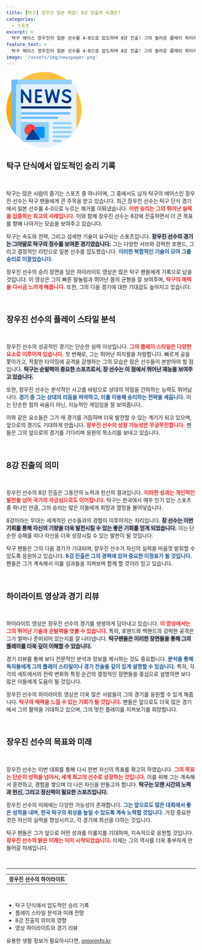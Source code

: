 ```yaml
---
title: [탁구] 장우진 일본 제압! 8강 진출의 비결은?
categories:
  - 스포츠
excerpt: >
  탁구 에이스 장우진이 일본 선수를 4-0으로 압도하며 8강 진출! 그의 놀라운 플레이 하이라이트를 지금 바로 감상하세요!
feature_text: >
  탁구 에이스 장우진이 일본 선수를 4-0으로 압도하며 8강 진출! 그의 놀라운 플레이 하이라이트를 지금 바로 감상하세요!
image: '/assets/img/newspaper.png'
---
```


<p><img src="/assets/img/newspaper.png" alt="kimp 속보" /></p>

<h2 data-ke-size="size26">탁구 단식에서 압도적인 승리 기록</h2>

<p data-ke-size="size16">&nbsp;</p>

<p>탁구는 많은 사람이 즐기는 스포츠 중 하나이며, 그 중에서도 남자 탁구의 에이스인 장우진 선수는 탁구 팬들에게 큰 주목을 받고 있습니다. 최근 장우진 선수는 탁구 단식 경기에서 일본 선수를 4-0으로 누르는 쾌거를 이뤄냈습니다. <b><span style="color: #ee2323;">이번 승리는 그의 뛰어난 실력을 입증하는 최고의 사례입니다.</span></b> 이와 함께 장우진 선수는 8강에 진출하면서 더 큰 목표를 향해 나아가는 모습을 보여주고 있습니다. </p>

<p>탁구는 속도와 전략, 그리고 섬세한 기술이 요구되는 스포츠입니다. <b><span style="background-color: #21538527;">장우진 선수의 경기는 그야말로 탁구의 정수를 보여준 경기였습니다.</span></b> 그는 다양한 서브와 강력한 포핸드, 그리고 결정적인 리턴으로 일본 선수를 압도했습니다. <b><span style="color: #1a5490;">이러한 복합적인 기술이 모여 그를 승리로 이끌었습니다.</span></b></p>

<p>장우진 선수의 승리 장면을 담은 하이라이트 영상은 많은 탁구 팬들에게 기록으로 남을 것입니다. 이 영상은 그의 빠른 발놀림과 뛰어난 몸의 균형을 잘 보여주며, <b><span style="color: #ee2323;">탁구의 매력을 다시금 느끼게 해줍니다.</span></b> 또한, 그의 다음 경기에 대한 기대감도 높아지고 있습니다.</p>

<p data-ke-size="size16">&nbsp;</p>

<h2 data-ke-size="size26">장우진 선수의 플레이 스타일 분석</h2>

<p data-ke-size="size16">&nbsp;</p>

<p>장우진 선수의 성공적인 경기는 단순한 실력 이상입니다. <b><span style="color: #ee2323;">그의 플레이 스타일은 다양한 요소로 이루어져 있습니다.</span></b> 첫 번째로, 그는 뛰어난 피지컬을 자랑합니다. 빠르게 공을 쫓아가고, 적절한 타이밍에 공격을 감행하는 그의 모습은 많은 선수들이 본받아야 할 점입니다. <b><span style="background-color: #21538527;">탁구는 순발력이 중요한 스포츠로서, 장 선수는 이 점에서 뛰어난 재능을 보여주고 있습니다.</span></b></p>

<p>또한, 장우진 선수는 분석적인 사고를 바탕으로 상대의 약점을 간파하는 능력도 뛰어납니다. <b><span style="color: #1a5490;">경기 중 그는 상대의 리듬을 파악하고, 이를 이용해 승리하는 전략을 세웁니다.</span></b> 이는 단순한 힘의 싸움이 아닌, 지능적인 게임임을 잘 보여줍니다.</p>

<p>이와 같은 요소들은 그가 매 경기를 거듭하며 더욱 발전할 수 있는 계기가 되고 있으며, 앞으로의 경기도 기대하게 만듭니다. <b><span style="color: #ee2323;">장우진 선수의 성장 가능성은 무궁무진합니다.</span></b> 팬들은 그의 앞으로의 경기를 기다리며 응원의 목소리를 보내고 있습니다.</p>

<p data-ke-size="size16">&nbsp;</p>

<h2 data-ke-size="size26">8강 진출의 의미</h2>

<p data-ke-size="size16">&nbsp;</p>

<p>장우진 선수의 8강 진출은 그동안의 노력과 헌신의 결과입니다. <b><span style="color: #ee2323;">이러한 성과는 개인적인 발전을 넘어 국가의 자긍심으로도 이어집니다.</span></b> 탁구는 한국에서 매우 인기 있는 스포츠 중 하나인 만큼, 그의 승리는 많은 이들에게 희망과 열정을 불어넣습니다. </p>

<p>8강이라는 무대는 세계적인 선수들과의 경합이 이루어지는 자리입니다. <b><span style="background-color: #21538527;">장 선수는 이번 기회를 통해 자신의 기량을 더욱 발전시킬 수 있는 좋은 기회를 얻게 되었습니다.</span></b> 이는 단순한 승패를 떠나 자신을 더욱 성장시킬 수 있는 발판이 될 것입니다. </p>

<p>탁구 팬들은 그의 다음 경기가 기대되며, 장우진 선수가 자신의 실력을 마음껏 발휘할 수 있도록 응원하고 있습니다. <b><span style="color: #1a5490;">8강 진출은 그의 경력에 있어 중요한 이정표가 될 것입니다.</span></b> 팬들은 그가 계속해서 이룰 성과들을 지켜보며 함께 할 것이라 믿고 있습니다.</p>

<p data-ke-size="size16">&nbsp;</p>

<h2 data-ke-size="size26">하이라이트 영상과 경기 리뷰</h2>

<p data-ke-size="size16">&nbsp;</p>

<p>하이라이트 영상은 장우진 선수의 경기를 생생하게 담아내고 있습니다. <b><span style="color: #ee2323;">이 영상에서는 그의 뛰어난 기술과 순발력을 엿볼 수 있습니다.</span></b> 특히, 포핸드와 백핸드의 강력한 공격은 그가 얼마나 준비되어 있는지를 잘 나타냅니다. <b><span style="background-color: #21538527;">탁구팬들은 이러한 장면들을 통해 그의 플레이를 더욱 깊이 이해할 수 있습니다.</span></b></p>

<p>경기 리뷰를 통해 보다 전문적인 분석과 정보를 제시하는 것도 중요합니다. <b><span style="color: #1a5490;">분석을 통해 독자들에게 그의 플레이 스타일이나 경기 전술을 깊이 있게 설명할 수 있습니다.</span></b> 특히, 각각의 세트에서의 전략 변화와 특정 순간의 결정적인 장면들을 중심으로 설명하면 보다 많은 이들에게 도움이 될 것입니다.</p>

<p>장우진 선수의 하이라이트 영상은 더욱 많은 사람들이 그의 경기를 응원할 수 있게 해줍니다. <b><span style="color: #ee2323;">탁구의 매력을 느낄 수 있는 기회가 될 것입니다.</span></b> 팬들은 앞으로도 더욱 많은 경기에서 그의 활약을 기대하고 있으며, 그의 멋진 플레이를 지켜보기를 희망합니다.</p>

<p data-ke-size="size16">&nbsp;</p>

<h2 data-ke-size="size26">장우진 선수의 목표와 미래</h2>

<p data-ke-size="size16">&nbsp;</p>

<p>장우진 선수는 이번 대회를 통해 다시 한번 자신의 목표를 확고히 하였습니다. <b><span style="color: #ee2323;">그의 목표는 단순히 성적을 넘어서, 세계 최고의 선수로 성장하는 것입니다.</span></b> 이를 위해 그는 계속해서 훈련하고, 경험을 쌓으며 더 나은 자신을 만들고자 합니다. <b><span style="background-color: #21538527;">탁구는 오랜 시간의 노력과 헌신, 그리고 정신력이 필요한 스포츠입니다.</span></b></p>

<p>장우진 선수의 미래에는 다양한 가능성이 존재합니다. <b><span style="color: #1a5490;">그는 앞으로도 많은 대회에서 좋은 성적을 내며, 한국 탁구의 위상을 높일 수 있도록 계속 노력할 것입니다.</span></b> 가장 중요한 것은 자신의 실력을 향상시키고, 각 경기에 최선을 다하는 것입니다.</p>

<p>탁구 팬들은 그가 앞으로 어떤 성과를 이룰지를 기대하며, 지속적으로 응원할 것입니다. <b><span style="color: #ee2323;">장우진 선수의 밝은 미래는 이미 시작되었습니다.</span></b> 이제는 그의 역사를 더욱 풍부하게 만들어갈 차례입니다.</p>

<p data-ke-size="size16">&nbsp;</p>

<hr/>

<table style="width: 100%;"><tr><td style="text-align: center; height: 17px;"><b>장우진 선수의 하이라이트</b></td></tr></table>

<p data-ke-size="size16">&nbsp;</p>

<ul>
    <li>탁구 단식에서 압도적인 승리 기록</li>
    <li>플레이 스타일 분석과 미래 전망</li>
    <li>8강 진출의 의미와 영향</li>
    <li>영상 하이라이트와 경기 리뷰</li>
</ul>
유용한 생활 정보가 필요하시다면, <a href="https://onioninfo.kr" rel="dofollow">onioninfo.kr</a>



